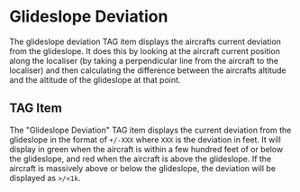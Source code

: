 # Glideslope Deviation

The glideslope deviation TAG item displays the aircrafts current deviation from the glideslope. It does this by looking at the aircraft current position
along the localiser (by taking a perpendicular line from the aircraft to the localiser) and then calculating the difference between the aircrafts altitude
and the altitude of the glideslope at that point.

## TAG Item

The "Glideslope Deviation" TAG item displays the current deviation from the glideslope in the format of `+/-XXX` where `XXX` is the deviation in feet. It will display in
green when the aircraft is within a few hundred feet of or below the glideslope, and red when the aircraft is above the glideslope. If the aircraft is massively above or below the
glideslope, the deviation will be displayed as `>/<1k`.
